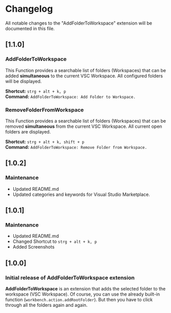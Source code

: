 # Changelog

All notable changes to the "AddFolderToWorkspace" extension will be documented in this file.

## [1.1.0]

### AddFolderToWorkspace

This Function provides a searchable list of folders (Workspaces) that can be added **simultaneous** to the current VSC Workspace. All configured folders will be displayed.

**Shortcut:** ```strg + alt + k, p```<br>
**Command:**  ```AddFolderToWorkspace: Add Folder to Workspace.```

### RemoveFolderFromWorkspace

This Function provides a searchable list of folders (Workspaces) that can be removed **simultaneous** from the current VSC Workspace. All current open folders are displayed.

**Shortcut:** ```strg + alt + k, shift + p```<br>
**Command:**  ```AddFolderToWorkspace: Remove Folder from Workspace.```

## [1.0.2]

### Maintenance

- Updated README.md
- Updated categories and keywords for Visual Studio Marketplace.

## [1.0.1]

### Maintenance

- Updated README.md
- Changed Shortcut to ```strg + alt + k, p```
- Added Screenshots

## [1.0.0]

### Initial release of AddFolderToWorkspace extension

**AddFolderToWorkspace** is an extension that adds the selected folder to the workspace (VSC Workspace).
Of course, you can use the already built-in function (`workbench.action.addRootFolder`). But then you have to click through all the folders again and again.
